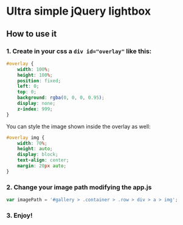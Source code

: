 # Ultra simple jQuery lightbox
## How to use it
### 1. Create in your css a `div id="overlay"` like this:
```css
#overlay {
	width: 100%;
	height: 100%;
	position: fixed;
	left: 0;
	top: 0;
	background: rgba(0, 0, 0, 0.95);
	display: none;
	z-index: 999;
} 
```
You can style the image shown inside the overlay as well:
```css
#overlay img {
	width: 70%;
	height: auto;
	display: block;
	text-align: center;
	margin: 20px auto;
}
```
### 2. Change your image path modifying the app.js
```javascript
var imagePath = '#gallery > .container > .row > div > a > img';
```
### 3. Enjoy!